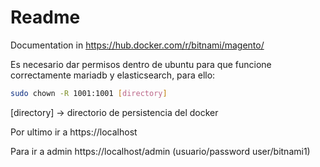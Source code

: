 # Readme

Documentation in https://hub.docker.com/r/bitnami/magento/

Es necesario dar permisos dentro de ubuntu para que funcione correctamente mariadb y elasticsearch, para ello:

```bash
sudo chown -R 1001:1001 [directory]
```

[directory] -> directorio de persistencia del docker

Por ultimo ir a https://localhost

Para ir a admin https://localhost/admin (usuario/password user/bitnami1)
